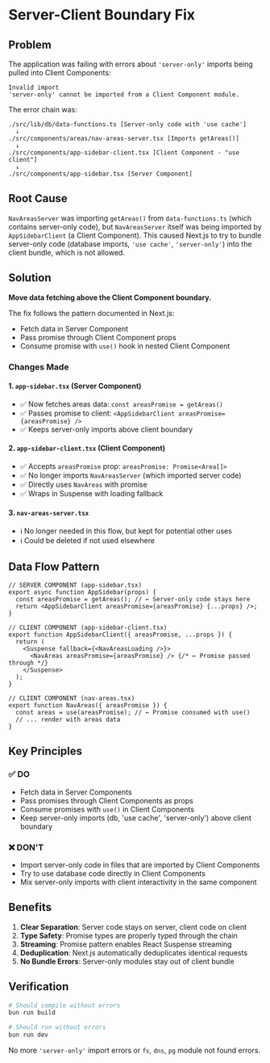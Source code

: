 # Server-Client Boundary Fix

## Problem

The application was failing with errors about `'server-only'` imports being pulled into Client Components:

```
Invalid import
'server-only' cannot be imported from a Client Component module.
```

The error chain was:
```
./src/lib/db/data-functions.ts [Server-only code with 'use cache']
  ↓
./src/components/areas/nav-areas-server.tsx [Imports getAreas()]
  ↓
./src/components/app-sidebar-client.tsx [Client Component - "use client"]
  ↓
./src/components/app-sidebar.tsx [Server Component]
```

## Root Cause

`NavAreasServer` was importing `getAreas()` from `data-functions.ts` (which contains server-only code), but `NavAreasServer` itself was being imported by `AppSidebarClient` (a Client Component). This caused Next.js to try to bundle server-only code (database imports, `'use cache'`, `'server-only'`) into the client bundle, which is not allowed.

## Solution

**Move data fetching above the Client Component boundary.**

The fix follows the pattern documented in Next.js:
- Fetch data in Server Component
- Pass promise through Client Component props
- Consume promise with `use()` hook in nested Client Component

### Changes Made

#### 1. `app-sidebar.tsx` (Server Component)
- ✅ Now fetches areas data: `const areasPromise = getAreas()`
- ✅ Passes promise to client: `<AppSidebarClient areasPromise={areasPromise} />`
- ✅ Keeps server-only imports above client boundary

#### 2. `app-sidebar-client.tsx` (Client Component)
- ✅ Accepts `areasPromise` prop: `areasPromise: Promise<Area[]>`
- ✅ No longer imports `NavAreasServer` (which imported server code)
- ✅ Directly uses `NavAreas` with promise
- ✅ Wraps in Suspense with loading fallback

#### 3. `nav-areas-server.tsx`
- ℹ️ No longer needed in this flow, but kept for potential other uses
- ℹ️ Could be deleted if not used elsewhere

## Data Flow Pattern

```tsx
// SERVER COMPONENT (app-sidebar.tsx)
export async function AppSidebar(props) {
  const areasPromise = getAreas(); // ← Server-only code stays here
  return <AppSidebarClient areasPromise={areasPromise} {...props} />;
}

// CLIENT COMPONENT (app-sidebar-client.tsx)
export function AppSidebarClient({ areasPromise, ...props }) {
  return (
    <Suspense fallback={<NavAreasLoading />}>
      <NavAreas areasPromise={areasPromise} /> {/* ← Promise passed through */}
    </Suspense>
  );
}

// CLIENT COMPONENT (nav-areas.tsx)
export function NavAreas({ areasPromise }) {
  const areas = use(areasPromise); // ← Promise consumed with use()
  // ... render with areas data
}
```

## Key Principles

### ✅ DO
- Fetch data in Server Components
- Pass promises through Client Components as props
- Consume promises with `use()` in Client Components
- Keep server-only imports (db, 'use cache', 'server-only') above client boundary

### ❌ DON'T
- Import server-only code in files that are imported by Client Components
- Try to use database code directly in Client Components
- Mix server-only imports with client interactivity in the same component

## Benefits

1. **Clear Separation**: Server code stays on server, client code on client
2. **Type Safety**: Promise types are properly typed through the chain
3. **Streaming**: Promise pattern enables React Suspense streaming
4. **Deduplication**: Next.js automatically deduplicates identical requests
5. **No Bundle Errors**: Server-only modules stay out of client bundle

## Verification

```bash
# Should compile without errors
bun run build

# Should run without errors
bun run dev
```

No more `'server-only'` import errors or `fs`, `dns`, `pg` module not found errors.
